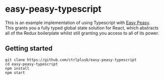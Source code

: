 # easy-peasy-typescript

This is an example implementation of using Typescript with [Easy Peasy](https://github.com/ctrlplusb/easy-peasy). This grants you a fully typed global state solution for React, which abstracts all of the Redux boilerplate whilst still granting you access to all of its power.

## Getting started

```
git clone https://github.com/ctrlplusb/easy-peasy-typescript
cd easy-peasy-typescript
npm install
npm start
```
